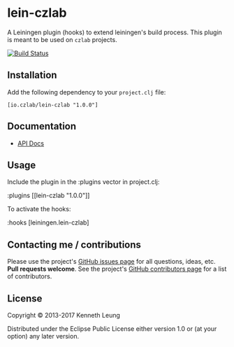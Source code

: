 # lein-czlab

A Leiningen plugin (hooks) to extend leiningen's build process.
This plugin is meant to be used on `czlab` projects.

[![Build Status](https://travis-ci.org/llnek/lein-czlab.svg?branch=master)](https://travis-ci.org/llnek/lein-czlab)

## Installation

Add the following dependency to your `project.clj` file:

    [io.czlab/lein-czlab "1.0.0"]

## Documentation

* [API Docs](https://llnek.github.io/lein-czlab/)

## Usage

Include the plugin in the :plugins vector in project.clj:

:plugins [[lein-czlab "1.0.0"]]

To activate the hooks:

:hooks [leiningen.lein-czlab]


## Contacting me / contributions

Please use the project's [GitHub issues page] for all questions, ideas, etc. **Pull requests welcome**. See the project's [GitHub contributors page] for a list of contributors.

## License

Copyright © 2013-2017 Kenneth Leung

Distributed under the Eclipse Public License either version 1.0 or (at
your option) any later version.

<!--- links (repos) -->
[CHANGELOG]: https://github.com/llnek/lein-czlab/releases
[GitHub issues page]: https://github.com/llnek/lein-czlab/issues
[GitHub contributors page]: https://github.com/llnek/lein-czlab/graphs/contributors






